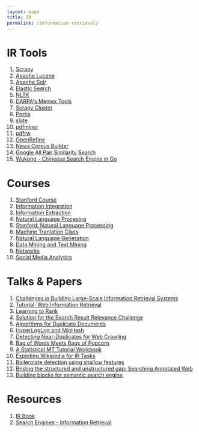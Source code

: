```yaml
---
layout: page
title: IR
permalink: /information-retrieval/
---
```


IR Tools
========
1. [Scrapy](http://scrapy.org/)
2. [Apache Lucene](https://lucene.apache.org/core/)
3. [Apache Solr](http://lucene.apache.org/solr/)
4. [Elastic Search](https://www.elastic.co/)
5. [NLTK](http://www.nltk.org/)
6. [DARPA's Memex Tools](http://opencatalog.darpa.mil/MEMEX.html)
7. [Scrapy Cluster](http://scrapy-cluster.readthedocs.org/en/latest/)
8. [Portia](https://github.com/scrapinghub/portia)
9. [slate](https://pypi.python.org/pypi/slate)
10. [pdfminer](https://github.com/euske/pdfminer)
11. [pdfrw](https://github.com/pmaupin/pdfrw)
12. [OpenRefine](http://openrefine.org/)
13. [News Corpus Builder](http://skillachie.github.io/news-corpus-builder/)
14. [Google All Pair Similarity Search](https://code.google.com/p/google-all-pairs-similarity-search/)
15. [Wukong - Chineese Search Engine in Go](https://github.com/huichen/wukong)

Courses
=======
1. [Stanford Course](http://web.stanford.edu/class/cs276/)
2. [Information Integration](http://usc-isi-i2.github.io/knoblock/doc/syllabus/CSCI548_Syllabus_Spring_2015.pdf)
3. [Information Extraction](http://www.cs.cmu.edu/~wcohen/10-707/index-2004.html)
4. [Natural Language Procesing](http://www3.nd.edu/~dchiang/teaching/nlp/)
5. [Stanford: Natural Language Processing](http://web.stanford.edu/class/cs224n/syllabus.shtml#lec1)
6. [Machine Tranlation Class](http://mt-class.org/)
7. [Natural Language Generation](http://www.inf.ed.ac.uk/teaching/courses/nlg/)
8. [Data Mining and Text Mining](http://www.cs.uic.edu/~liub/teach/cs583-fall-15/cs583.html)
9. [Networks](https://courses.cit.cornell.edu/info2040_2014fa/)
10. [Social Media Analytics](http://www.isi.edu/~lerman/courses/csci599_2015/Syllabus-Social%20Media%20Analytics_v1.pdf)

Talks & Papers
==============
1. [Challenges in Building Large-Scale Information Retrieval Systems](http://web.stanford.edu/class/cs276/Jeff-Dean-Stanford-CS276-April-2015.pdf)
2. [Tutorial: Web Information Retrieval](http://sci2s.ugr.es/sites/default/files/files/linksInterest/Tutorials/icde.pdf)
3. [Learning to Rank](http://research.microsoft.com/en-us/people/hangli/li-acl-ijcnlp-2009-tutorial.pdf)
4. [Solution for the Search Result Relevance Challenge](https://github.com/ChenglongChen/Kaggle_CrowdFlower/blob/master/Doc/Kaggle_CrowdFlower_ChenglongChen.pdf)
5. [Algorithms for Duplicate Documents](http://www.cs.princeton.edu/courses/archive/spr05/cos598E/bib/Princeton.pdf)
6. [HyperLogLog and MinHash](http://tech.adroll.com/blog/data/2013/07/10/hll-minhash.html)
7. [Detecting Near-Duplicates for Web Crawling](http://www2007.cpsc.ucalgary.ca/papers/paper215.pdf)
8. [Bag of Words Meets Bags of Popcorn](https://www.kaggle.com/c/word2vec-nlp-tutorial)
9. [A Statistical MT Tutorial Workbook](http://www.isi.edu/natural-language/mt/wkbk-rw.pdf)
10. [Exploting Wikipedia for IR Tasks](http://vitiokm.wix.com/wikitutorial)
11. [Boilerplate detection using shallow features](http://www.decom.ufop.br/menotti/rp122/sem/sem1-brayan-milton-art.pdf)
12. [Briding the structured and unstructured gap: Searching Annotated Web](http://www.tcs.tifr.res.in/events/bridging-structured-unstructured-gap-searching-annotated-web)
13. [Building blocks for semantic search engine](http://videolectures.net/iiia06_chakrabarti_rcier/)

Resources
=========
1. [IR Book](http://www-nlp.stanford.edu/IR-book/)
2. [Search Engines - Information Retrieval](http://ciir.cs.umass.edu/downloads/SEIRiP.pdf)